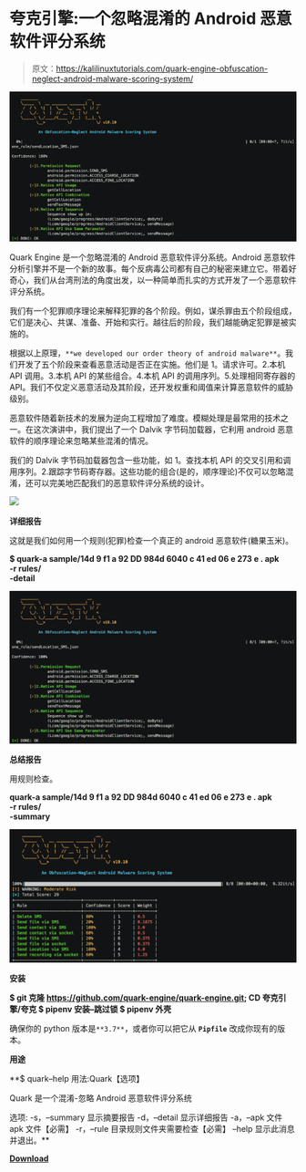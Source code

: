# 夸克引擎:一个忽略混淆的 Android 恶意软件评分系统

> 原文：<https://kalilinuxtutorials.com/quark-engine-obfuscation-neglect-android-malware-scoring-system/>

[![Quark Engine : An Obfuscation-Neglect Android Malware Scoring System](img/d5310b66928a3725e741166716137ff0.png "Quark Engine : An Obfuscation-Neglect Android Malware Scoring System")](https://1.bp.blogspot.com/-yeWkAVk9lQs/XgXlhRC46rI/AAAAAAAAELo/8lRL4h_NT8IZfTyV2fLdVpIAY4Qn7Qp-ACLcBGAsYHQ/s1600/quark-engine-1%25281%2529.png)

Quark Engine 是一个忽略混淆的 Android 恶意软件评分系统。Android 恶意软件分析引擎并不是一个新的故事。每个反病毒公司都有自己的秘密来建立它。带着好奇心，我们从台湾刑法的角度出发，以一种简单而扎实的方式开发了一个恶意软件评分系统。

我们有一个犯罪顺序理论来解释犯罪的各个阶段。例如，谋杀罪由五个阶段组成，它们是决心、共谋、准备、开始和实行。越往后的阶段，我们越能确定犯罪是被实施的。

根据以上原理，`**we developed our order theory of android malware**`。我们开发了五个阶段来查看恶意活动是否正在实施。他们是 1。请求许可。2.本机 API 调用。3.本机 API 的某些组合。4.本机 API 的调用序列。5.处理相同寄存器的 API。我们不仅定义恶意活动及其阶段，还开发权重和阈值来计算恶意软件的威胁级别。

恶意软件随着新技术的发展为逆向工程增加了难度。模糊处理是最常用的技术之一。在这次演讲中，我们提出了一个 Dalvik 字节码加载器，它利用 android 恶意软件的顺序理论来忽略某些混淆的情况。

我们的 Dalvik 字节码加载器包含一些功能，如 1。查找本机 API 的交叉引用和调用序列。2.跟踪字节码寄存器。这些功能的组合(是的，顺序理论)不仅可以忽略混淆，还可以完美地匹配我们的恶意软件评分系统的设计。

[![](img/8ccbe6cbead900937701ea2376070846.png)](https://asciinema.org/a/288450)

**详细报告**

这就是我们如何用一个规则(犯罪)检查一个真正的 android 恶意软件(糖果玉米)。

**$ quark-a sample/14d 9 f1 a 92 DD 984d 6040 c 41 ed 06 e 273 e . apk \
-r rules/\
-detail**

![](img/204bd55b1282d778e206043ace54b6a5.png)

**总结报告**

用规则检查。

**quark-a sample/14d 9 f1 a 92 DD 984d 6040 c 41 ed 06 e 273 e . apk \
-r rules/\
-summary**

![](img/840c9c4c92f2f0f9eb20bd6aa4a29d49.png)

**安装**

**$ git 克隆 https://github.com/quark-engine/quark-engine.git; CD 夸克引擎/夸克
$ pipenv 安装–跳过锁
$ pipenv 外壳**

确保你的 python 版本是`**3.7**`，或者你可以把它从 **`Pipfile`** 改成你现有的版本。

**用途**

**$ quark–help
用法:Quark【选项】

Quark 是一个混淆-忽略 Android 恶意软件评分系统

选项:
-s，–summary 显示摘要报告
-d，–detail 显示详细报告
-a，–apk 文件 apk 文件【必需】
-r，–rule 目录规则文件夹需要检查【必需】
–help 显示此消息并退出。**

[**Download**](https://github.com/quark-engine/quark-engine)